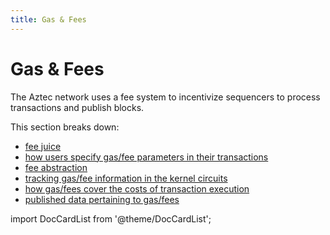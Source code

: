 ```yaml
---
title: Gas & Fees
---
```


# Gas & Fees

The Aztec network uses a fee system to incentivize sequencers to process transactions and publish blocks.

This section breaks down:

- [fee juice](./fee-juice.md)
- [how users specify gas/fee parameters in their transactions](./specifying-gas-fee-info.md)
- [fee abstraction](./tx-setup-and-teardown.md)
- [tracking gas/fee information in the kernel circuits](./kernel-tracking.md)
- [how gas/fees cover the costs of transaction execution](./fee-schedule.md)
- [published data pertaining to gas/fees](./published-gas-and-fee-data.md)

import DocCardList from '@theme/DocCardList';

<DocCardList />
